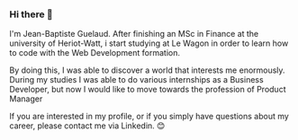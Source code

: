 ### Hi there 👋

I'm Jean-Baptiste Guelaud. After finishing an MSc in Finance at the university of Heriot-Watt, i start studying at Le Wagon in order to learn how to code with the Web Development formation. 

By doing this, I was able to discover a world that interests me enormously. During my studies I was able to do various internships as a Business Developer, but now I would like to move towards the profession of Product Manager 

If you are interested in my profile, or if you simply have questions about my career, please contact me via Linkedin. 😊
